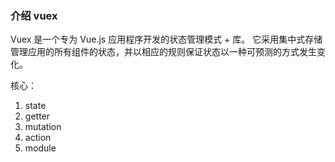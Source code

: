 ### 介绍 vuex

Vuex 是一个专为 Vue.js 应用程序开发的状态管理模式 + 库。 它采用集中式存储管理应用的所有组件的状态，并以相应的规则保证状态以一种可预测的方式发生变化。

核心：

1. state
2. getter
3. mutation
4. action
5. module